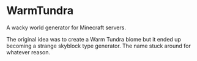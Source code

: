 # WarmTundra

A wacky world generator for Minecraft servers.

The original idea was to create a Warm Tundra biome but it ended up becoming a strange skyblock type generator. The name stuck around for whatever reason. 
